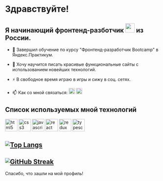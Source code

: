 # Здравствуйте!

## Я начинающий фронтенд-разботчик <img src="https://media.giphy.com/media/WUlplcMpOCEmTGBtBW/giphy.gif" width="30"> из России.

- :telescope: Завершил обучение по курсу "Фронтенд-разработчик Bootcamp" в Яндекс.Практикум.

- :seedling: Хочу научится писать красивые функциональные сайты с использованием новейших технологий.

- :zap: В свободное время играю в игры и сижу в соц. сетях.

- :mailbox: Как со мной связаться: 
 <a href="https://t.me/pentagon797"><img src="https://www.svgrepo.com/show/452115/telegram.svg" alt="telegram" width="20" height="20"></a>
 <a href="https://vk.com/e_nikulenko"><img src="https://www.svgrepo.com/show/349554/vk.svg" alt="vk" width="20" height="20"></a>

## Список используемых мной технологий

<div>
   <img src="https://cdn.jsdelivr.net/gh/devicons/devicon/icons/html5/html5-original-wordmark.svg" alt="html5" width="40" height="40"/>
   <img src="https://cdn.jsdelivr.net/gh/devicons/devicon/icons/css3/css3-original-wordmark.svg" alt="css3" width="40" height="40"/> 
   <img src="https://cdn.jsdelivr.net/gh/devicons/devicon/icons/javascript/javascript-original.svg" alt="javascript" width="40" height="40"/> 
   <img src="https://cdn.jsdelivr.net/gh/devicons/devicon/icons/react/react-original-wordmark.svg" alt="react" width="40" height="40"/> 
   <img src="https://cdn.jsdelivr.net/gh/devicons/devicon/icons/redux/redux-original.svg" alt="redux" width="40" height="40"/> 
   <img src="https://cdn.jsdelivr.net/gh/devicons/devicon/icons/typescript/typescript-original.svg" alt="typescript" width="40" height="40"/>
</div>

## [![Top Langs](https://github-readme-stats.vercel.app/api/top-langs/?username=pentagon797&theme=dark)](https://github.com/anuraghazra/github-readme-stats)
## [![GitHub Streak](https://streak-stats.demolab.com/?user=pentagon797&theme=dark)](https://git.io/streak-stats)
 
Спасибо, что зашли на мой профиль!
